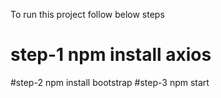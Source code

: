 To run this project follow below steps

# step-1 npm install axios
#step-2 npm install bootstrap
#step-3 npm start
